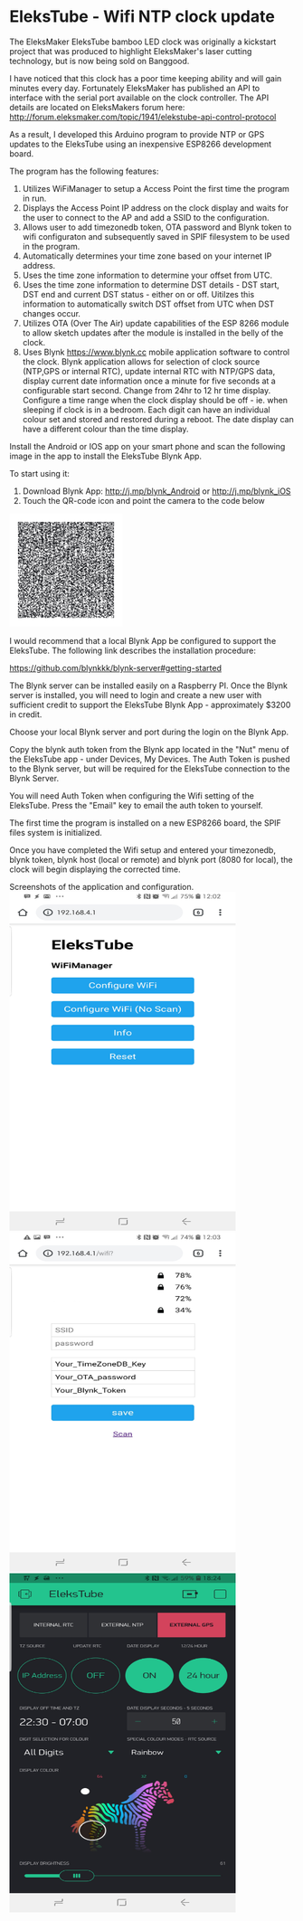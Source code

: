 # EleksTube - Wifi NTP clock update


The EleksMaker EleksTube bamboo LED clock was originally a kickstart project that was produced to highlight EleksMaker's laser cutting technology, but is now being sold on Banggood.

I have noticed that this clock has a poor time keeping ability and will gain minutes every day.  Fortunately EleksMaker has published an API to interface with the serial port available on the clock controller.  The API details are located on EleksMakers forum here:  http://forum.eleksmaker.com/topic/1941/elekstube-api-control-protocol

As a result, I developed this Arduino program to provide NTP or GPS updates to the EleksTube using an inexpensive ESP8266 development board.

The program has the following features:

1. Utilizes WiFiManager to setup a Access Point the first time the program in run.
2. Displays the Access Point IP address on the clock display and waits for the user to connect to the AP and add a SSID to the configuration.
3. Allows user to add timezonedb token, OTA password and Blynk token to wifi configuraton and subsequently saved in SPIF filesystem to be used in the program.
4. Automatically determines your time zone based on your internet IP address.
5. Uses the time zone information to determine your offset from UTC.
6. Uses the time zone information to determine DST details - DST start, DST end and current DST status - either on or off.  Uitilzes this information to automatically switch DST offset from UTC when DST changes occur.
7. Utilizes OTA (Over The Air) update capabilities of the ESP 8266 module to allow sketch updates after the module is installed in the belly of the clock.
8. Uses Blynk https://www.blynk.cc mobile application software to control the clock.  Blynk application allows for selection of clock source (NTP,GPS or internal RTC), update internal RTC with NTP/GPS data, display current date information once a minute for five seconds at a configurable start second.  Change from 24hr to 12 hr time display.  Configure a time range when the clock display should be off - ie. when sleeping if clock is in a bedroom. Each digit can have an individual colour set and stored and restored during a reboot.  The date display can have a different colour than the time display.

Install the Android or IOS app on your smart phone and scan the following image in the app to install the EleksTube Blynk App.

To start using it:
1. Download Blynk App: http://j.mp/blynk_Android or http://j.mp/blynk_iOS
2. Touch the QR-code icon and point the camera to the code below

<img src="https://github.com/ib134866/EleksTube/blob/master/EleksTube_Wifi/EleksTube_Blynk_App.png" width="200" height="200">

I would recommend that a local Blynk App be configured to support the EleksTube.  The following link describes the installation procedure:

https://github.com/blynkkk/blynk-server#getting-started

The Blynk server can be installed easily on a Raspberry PI. Once the Blynk server is installed, you will need to login and create a new user with sufficient credit to support the EleksTube Blynk App - approximately $3200 in credit.

Choose your local Blynk server and port during the login on the Blynk App.

Copy the blynk auth token from the Blynk app located in the "Nut" menu of the EleksTube app - under Devices, My Devices.  The Auth Token is pushed to the Blynk server, but will be required for the EleksTube connection to the Blynk Server.

You will need Auth Token when configuring the Wifi setting of the EleksTube.  Press the "Email" key to email the auth token to yourself.

The first time the program is installed on a new ESP8266 board, the SPIF files system is initialized.  

Once you have completed the Wifi setup and entered your timezonedb, blynk token, blynk host (local or remote) and blynk port (8080 for local), the clock will begin displaying the corrected time.



Screenshots of the application and configuration.
<br>
<img src="https://github.com/ib134866/EleksTube/blob/master/EleksTube_Wifi/EleksTube_Wifi_Screenshot.jpg" width="400" height="600">
<img src="https://github.com/ib134866/EleksTube/blob/master/EleksTube_Wifi/EleksTube_Wifi_Configuration_Screenshot.jpg" width=400 height="600">
<img src="https://github.com/ib134866/EleksTube/blob/master/EleksTube_Wifi/EleksTube_Blynk_App_Screenshot.jpg" width="400" height="600">



